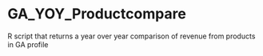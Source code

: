 # GA_YOY_Productcompare
R script that returns a year over year comparison of revenue from products in GA profile
